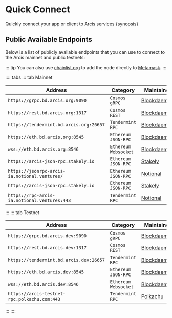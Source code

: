 <!--
order: 2
-->

# Quick Connect

Quickly connect your app or client to Arcis services {synopsis}

## Public Available Endpoints

Below is a list of publicly available endpoints that you can use to connect to the Arcis mainnet and
public testnets:

::: tip
You can also use [chainlist.org](https://chainlist.org/) to add the node directly to [Metamask](./../users/wallets/metamask.md#automatic-import).
:::

<!-- markdown-link-check-disable -->
:::: tabs
::: tab Mainnet

| Address                                       | Category               | Maintainer                              |
| --------------------------------------------- | ---------------------- | --------------------------------------- |
| `https://grpc.bd.arcis.org:9090`              | `Cosmos` `gRPC`        | [Blockdaemon](https://blockdaemon.com/) |
| `https://rest.bd.arcis.org:1317`              | `Cosmos` `REST`        | [Blockdaemon](https://blockdaemon.com/) |
| `https://tendermint.bd.arcis.org:26657`       | `Tendermint` `RPC`     | [Blockdaemon](https://blockdaemon.com/) |
| `https://eth.bd.arcis.org:8545`               | `Ethereum` `JSON-RPC`  | [Blockdaemon](https://blockdaemon.com/) |
| `wss://eth.bd.arcis.org:8546`                 | `Ethereum` `Websocket` | [Blockdaemon](https://blockdaemon.com/) |
| `https://arcis-json-rpc.stakely.io`           | `Ethereum` `JSON-RPC`  | [Stakely](https://stakely.io/)          |
| `https://jsonrpc-arcis-ia.notional.ventures/` | `Ethereum` `JSON-RPC`  | [Notional](https://notional.finance/)   |
| `https://arcis-json-rpc.stakely.io`           | `Ethereum` `JSON-RPC`  | [Stakely](https://stakely.io)           |
| `https://rpc-arcis-ia.notional.ventures:443`  | `Tendermint` `RPC`     | [Notional](https://notional.finance/)   |
:::
::: tab Testnet
<!-- markdown-link-check-disable -->

| Address                                      | Category               | Maintainer                              |
| -------------------------------------------- | ---------------------- | --------------------------------------- |
| `https://grpc.bd.arcis.dev:9090`             | `Cosmos` `gRPC`        | [Blockdaemon](https://blockdaemon.com/) |
| `https://rest.bd.arcis.dev:1317`             | `Cosmos` `REST`        | [Blockdaemon](https://blockdaemon.com/) |
| `https://tendermint.bd.arcis.dev:26657`      | `Tendermint` `RPC`     | [Blockdaemon](https://blockdaemon.com/) |
| `https://eth.bd.arcis.dev:8545`              | `Ethereum` `JSON-RPC`  | [Blockdaemon](https://blockdaemon.com/) |
| `wss://eth.bd.arcis.dev:8546`                | `Ethereum` `Websocket` | [Blockdaemon](https://blockdaemon.com/) |
| `https://arcis-testnet-rpc.polkachu.com:443` | `Tendermint` `RPC`     | [Polkachu](https://polkachu.com)        |
:::
::::
